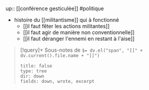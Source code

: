 up:: [[conférence gesticulée]]
#politique 

- histoire du [[militantisme]] qui à fonctionné
    - [[il faut fêter les actions militantes]]
    - [[il faut agir de manière non conventionnelle]]
    - [[il faut déranger l'ennemi en restant à l'aise]]


> [!query]+ Sous-notes de `$= dv.el("span", "[[" + dv.current().file.name + "]]")`
> ```breadcrumbs
> title: false
> type: tree
> dir: down
> fields: down, wrote, excerpt
> ```
